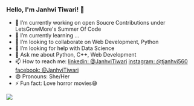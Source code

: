 ### Hello, I'm Janhvi Tiwari! 👋



- 🔭 I’m currently working on open Soucre Contributions under LetsGrowMore's Summer Of Code
- 🌱 I’m currently learning ...
- 👯 I’m looking to collaborate on Web Development, Python
- 🤔 I’m looking for help with Data Science
- 💬 Ask me about Python, C++, Web Development
- 📫 How to reach me: [linkedin: @JanhviTiwari](https://www.linkedin.com/in/janhvi-tiwari-2837331b5/) [instagram: @tjanhvi560](https://www.instagram.com/tjanhvi560/) [facebook: @JanhviTiwari](https://www.facebook.com/janhvi.tiwari.7792)
- 😄 Pronouns: She/Her
- ⚡ Fun fact: Love horror movies😅

<img src="https://github-readme-stats.vercel.app/api?username=iampawan&&show_icons=true&title_color=ffffff&icon_color=bb2acf&text_color=daf7dc&bg_color=151515">
